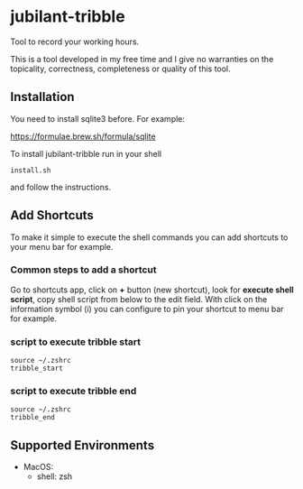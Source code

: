 # jubilant-tribble

Tool to record your working hours.

This is a tool developed in my free time and I give no warranties on the topicality, correctness, completeness or quality of this tool.

## Installation

You need to install sqlite3 before. For example:

https://formulae.brew.sh/formula/sqlite

To install jubilant-tribble run in your shell

```shell
install.sh
```

and follow the instructions.

## Add Shortcuts

To make it simple to execute the shell commands you can add shortcuts to your menu bar for example.

### Common steps to add a shortcut

Go to shortcuts app, click on __+__ button (new shortcut), look for __execute shell script__, copy shell script from below to the edit field. With click on the information symbol (i) you can configure to pin your shortcut to menu bar for example.

### script to execute tribble start
```shell
source ~/.zshrc
tribble_start
```

### script to execute tribble end
```shell
source ~/.zshrc
tribble_end
```

## Supported Environments

- MacOS:
  - shell: zsh
